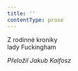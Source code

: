 ```yaml
---
title: ''
contentType: prose
---
```


Z rodinné kroniky  
lady Fuckingham

_Přeložil Jakub Kaifosz_
